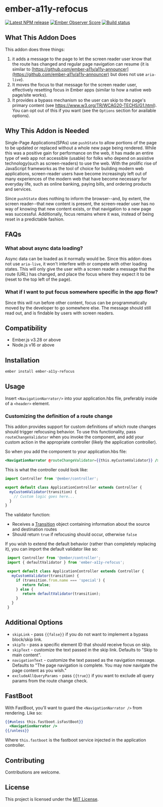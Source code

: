 # ember-a11y-refocus

[![Latest NPM release](https://img.shields.io/npm/v/ember-a11y-refocus.svg)](https://www.npmjs.com/package/ember-a11y-refocus)
[![Ember Observer Score](https://emberobserver.com/badges/ember-a11y-refocus.svg)](http://emberobserver.com/addons/ember-a11y-refocus)
[![Build status](https://github.com/ember-a11y/ember-a11y-refocus/actions/workflows/main.yml/badge.svg)](https://github.com/ember-a11y/ember-a11y-refocus/actions)

## What This Addon Does

This addon does three things:

1. it adds a message to the page to let the screen reader user know that the route has changed and regular page navigation can resume (it is similar to [https://github.com/ember-a11y/a11y-announcer](https://github.com/ember-a11y/a11y-announcer) but does not use `aria-live`).
2. It moves the focus to that message for the screen reader user, effectively resetting focus in Ember apps (similar to how a native web page/site works).
3. It provides a bypass mechanism so the user can skip to the page's primary content (see https://www.w3.org/TR/WCAG20-TECHS/G1.html). You can opt out of this if you want (see the `Options` section for available options).

## Why This Addon is Needed

Single-Page Applications(SPAs) use `pushState` to allow portions of the page to be updated or replaced without a whole new page being rendered. While this was a positive gain for performance on the web, it has made an entire type of web app not accessible (usable) for folks who depend on assistive technology(such as screen-readers) to use the web. With the prolific rise of JavaScript frameworks as the tool of choice for building modern web applications, screen-reader users have become increasingly left out of many experiences of the modern web that have become necessary for everyday life, such as online banking, paying bills, and ordering products and services.

Since `pushState` does nothing to inform the browser--and, by extent, the screen reader--that new content is present, the screen-reader user has no way of knowing that new content exists, or that navigation to a new page was successful. Additionally, focus remains where it was, instead of being reset in a predictable fashion.

## FAQs

### What about async data loading?

Async data can be loaded as it normally would be. Since this addon does not use `aria-live`, it won't interfere with or compete with other loading states. This will only give the user with a screen reader a message that the route (URL) has changed, and place the focus where they expect it to be (reset to the top left of the page).

### What if I want to put focus somewhere specific in the app flow?

Since this will run before other content, focus can be programmatically moved by the developer to go somewhere else. The message should still read out, and is findable by users with screen readers.

Compatibility
------------------------------------------------------------------------------

* Ember.js v3.28 or above
* Node.js v16 or above

Installation
------------------------------------------------------------------------------

```bash
ember install ember-a11y-refocus
```

Usage
------------------------------------------------------------------------------

Insert `<NavigationNarrator/>` into your application.hbs file, preferably inside of a `<header>` element.

### Customizing the definition of a route change

This addon provides support for custom definitions of which route changes should trigger refocusing behavior.
To use this functionality, pass `routeChangeValidator` when you invoke the component, and add your custom action in the appropriate controller (likely the application controller).

So when you add the component to your application.hbs file:

```hbs
<NavigationNarrator @routeChangeValidator={{this.myCustomValidator}} />
```

This is what the controller could look like:

```js
import Controller from '@ember/controller';

export default class ApplicationController extends Controller {
  myCustomValidator(transition) {
    // Custom logic goes here...
  }
}
```

The validator function:

* Receives a [Transition](https://api.emberjs.com/ember/release/classes/Transition) object containing information about the source and destination routes
* Should return `true` if refocusing should occur, otherwise `false`

If you wish to extend the default behavior (rather than completely replacing it), you can import the default validator like so:

```js
 import Controller from '@ember/controller';
 import { defaultValidator } from 'ember-a11y-refocus';

 export default class ApplicationController extends Controller {
   myCustomValidator(transition) {
     if (transition.from.name === 'special') {
        return false;
     } else {
        return defaultValidator(transition);
     }
   }
 }
 ```

Additional Options
------------------------------------------------------------------------------

* `skipLink` - pass `{{false}}` if you do not want to implement a bypass block/skip link.
* `skipTo` - pass a specific element ID that should receive focus on skip.
* `skipText` - customize the text passed in the skip link. Defaults to "Skip to main content".
* `navigationText` - customize the text passed as the navigation message. Defaults to "The page navigation is complete. You may now navigate the page content as you wish."
* `excludeAllQueryParams` - pass `{{true}}` if you want to exclude all query params from the route change check.

FastBoot
------------------------------------------------------------------------------

With FastBoot, you'll want to guard the `<NavigationNarrator />` from rendering. Like so:

```hbs
{{#unless this.fastboot.isFastBoot}}
  <NavigationNarrator />
{{/unless}}
```

Where `this.fastboot` is the fastboot service injected in the application controller.

Contributing
------------------------------------------------------------------------------

Contributions are welcome.

License
------------------------------------------------------------------------------

This project is licensed under the [MIT License](LICENSE.md).
